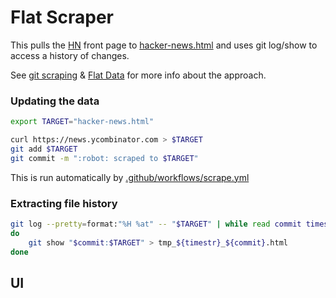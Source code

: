 # Flat Scraper

This pulls the [HN](https://news.ycombinator.com/) front page to [hacker-news.html](hacker-news.html) and uses git log/show to access a history of changes.

See [git scraping](https://simonwillison.net/2020/Oct/9/git-scraping/) & [Flat Data](https://githubnext.com/projects/flat-data) for more info about the approach.

### Updating the data

```bash
export TARGET="hacker-news.html"

curl https://news.ycombinator.com > $TARGET
git add $TARGET
git commit -m ":robot: scraped to $TARGET"
```

This is run automatically by [.github/workflows/scrape.yml](.github/workflows/scrape.yml)

### Extracting file history

```bash
git log --pretty=format:"%H %at" -- "$TARGET" | while read commit timestr
do
    git show "$commit:$TARGET" > tmp_${timestr}_${commit}.html
done
```

## UI
